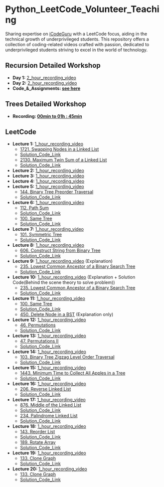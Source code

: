 # Python_LeetCode_Volunteer_Teaching
Sharing expertise on [iCodeGuru](https://icodeguru.weebly.com/) with a LeetCode focus, aiding in the technical growth of underprivileged students. This repository offers a collection of coding-related videos crafted with passion, dedicated to underprivileged students striving to excel in the world of technology.

## Recursion Detailed Workshop
- **Day 1:** [2_hour_recording_video](https://www.facebook.com/iCodeguru/videos/beyond-basics-mastering-advanced-recursion-backtracking-techniques-workshop-2252/921638522962563/)
- **Day 2:** [2_hour_recording_video](https://www.facebook.com/iCodeguru/videos/387935694027781/)
- **Code_&_Assignments: [see here](https://github.com/Ahmadjajja/Recursion-nd-Backtracking)**

## Trees Detailed Workshop
- **Recording: [00min to 01h : 45min](https://youtu.be/SWskPj7KW7k?si=ijrShp2vlsk6AYKm)**

## LeetCode
- **Lecture 1:** [1_hour_recording_video](https://www.facebook.com/iCodeguru/videos/6pm-interview-preparation-week-43-day-2/7343373169016752/)
    * [1721. Swapping Nodes in a Linked List](https://leetcode.com/problems/swapping-nodes-in-a-linked-list/description/)
    * [Solution_Code_Link](https://github.com/Ahmadjajja/JAVA_DSA/tree/main/DailyLeetcoding/528-swapping-nodes-in-a-linked-list)
    * [2130. Maximum Twin Sum of a Linked List](https://leetcode.com/problems/maximum-twin-sum-of-a-linked-list/description/)
    * [Solution_Code_Link](https://github.com/Ahmadjajja/JAVA_DSA/tree/main/DailyLeetcoding/2236-maximum-twin-sum-of-a-linked-list)
- **Lecture 2:** [1_hour_recording_video](https://fb.watch/qC1TxH05LO/)
- **Lecture 3:** [1_hour_recording_video](https://www.facebook.com/iCodeguru/videos/10pm-leetcode-session/371562689101036/)
- **Lecture 4:** [1_hour_recording_video](https://fb.watch/qEvnVBypyD/)
- **Lecture 5:** [1_hour_recording_video](https://www.facebook.com/iCodeguru/videos/3872322873038701/)
    * [144. Binary Tree Preorder Traversal](https://leetcode.com/problems/binary-tree-preorder-traversal)
    * [Solution_Code_Link](https://github.com/Ahmadjajja/JAVA_DSA/tree/main/DailyLeetcoding/144-binary-tree-preorder-traversal)
- **Lecture 6:** [1_hour_recording_video](https://www.facebook.com/iCodeguru/videos/719729983647374/)
    * [112. Path Sum](https://leetcode.com/problems/path-sum/)
    * [Solution_Code_Link](https://github.com/Ahmadjajja/JAVA_DSA/tree/main/DailyLeetcoding/112-path-sum)
    * [100. Same Tree](https://leetcode.com/problems/same-tree/description/)
    * [Solution_Code_Link](https://github.com/Ahmadjajja/JAVA_DSA/tree/main/DailyLeetcoding/100-same-tree)
- **Lecture 7:** [1_hour_recording_video](https://www.facebook.com/iCodeguru/videos/712214374146057/)
    * [101. Symmetric Tree](https://leetcode.com/problems/symmetric-tree/)
    * [Solution_Code_Link](https://github.com/Ahmadjajja/JAVA_DSA/tree/main/DailyLeetcoding/101-symmetric-tree)
- **Lecture 8:** [1_hour_recording_video](https://www.facebook.com/iCodeguru/videos/387700677420170/)
    * [606. Construct String from Binary Tree](https://leetcode.com/problems/construct-string-from-binary-tree/description/)
    * [Solution_Code_Link](https://github.com/Ahmadjajja/JAVA_DSA/tree/main/DailyLeetcoding/606-construct-string-from-binary-tree)
- **Lecture 9:** [1_hour_recording_video](https://www.facebook.com/iCodeguru/videos/370090039262299/) (Explanation)
    * [235. Lowest Common Ancestor of a Binary Search Tree](https://leetcode.com/problems/lowest-common-ancestor-of-a-binary-search-tree/)
    * [Solution_Code_Link](https://github.com/Ahmadjajja/JAVA_DSA/tree/main/DailyLeetcoding/235-lowest-common-ancestor-of-a-binary-search-tree)
- **Lecture 10:** [1_hour_recording_video](https://www.facebook.com/iCodeguru/videos/873499627881025/) (Explanation + Solution Code(Behind the scene theory to solve problem))
    * [235. Lowest Common Ancestor of a Binary Search Tree](https://leetcode.com/problems/lowest-common-ancestor-of-a-binary-search-tree/)
    * [Solution_Code_Link](https://github.com/Ahmadjajja/JAVA_DSA/tree/main/DailyLeetcoding/235-lowest-common-ancestor-of-a-binary-search-tree)
- **Lecture 11:** [1_hour_recording_video](https://www.facebook.com/iCodeguru/videos/6am-leetcode-practice/1153734625984185/) 
    * [100. Same Tree](https://leetcode.com/problems/same-tree/description/)
    * [Solution_Code_Link](https://github.com/Ahmadjajja/JAVA_DSA/tree/main/DailyLeetcoding/100-same-tree)
    * [450. Delete Node in a BST](https://leetcode.com/problems/delete-node-in-a-bst/description/) (Explanation only)
- **Lecture 12:** [1_hour_recording_video](https://www.facebook.com/iCodeguru/videos/6am-leetcode-practice/1363212591060421) 
    * [46. Permutations](https://leetcode.com/problems/permutations/)
    * [Solution_Code_Link](https://github.com/Ahmadjajja/JAVA_DSA/tree/main/DailyLeetcoding/46-permutations)
- **Lecture 13:** [1_hour_recording_video](https://www.facebook.com/iCodeguru/videos/925067445755196/) 
    * [47. Permutations II](https://leetcode.com/problems/permutations-ii/description/)
    * [Solution_Code_Link](https://github.com/Ahmadjajja/JAVA_DSA/tree/main/DailyLeetcoding/47-permutations-ii)     
- **Lecture 14:** [1_hour_recording_video](https://www.facebook.com/iCodeguru/videos/1657024461495930/) 
    * [103. Binary Tree Zigzag Level Order Traversal](https://leetcode.com/problems/binary-tree-zigzag-level-order-traversal/)
    * [Solution_Code_Link](https://github.com/Ahmadjajja/JAVA_DSA/tree/main/DailyLeetcoding/103-binary-tree-zigzag-level-order-traversal)     
- **Lecture 15:** [1_hour_recording_video](https://www.facebook.com/iCodeguru/videos/697979762293815/) 
    * [1443. Minimum Time to Collect All Apples in a Tree](https://leetcode.com/problems/minimum-time-to-collect-all-apples-in-a-tree/)
    * [Solution_Code_Link](https://github.com/Ahmadjajja/JAVA_DSA/tree/main/DailyLeetcoding/1554-minimum-time-to-collect-all-apples-in-a-tree)     
- **Lecture 16:** [1_hour_recording_video](https://www.facebook.com/iCodeguru/videos/975161424173751/) 
    * [206. Reverse Linked List](https://leetcode.com/problems/reverse-linked-list/description/)
    * [Solution_Code_Link](https://github.com/Ahmadjajja/JAVA_DSA/tree/main/DailyLeetcoding/206-reverse-linked-list)     
- **Lecture 17:** [1_hour_recording_video](https://www.facebook.com/iCodeguru/videos/975161424173751/) 
    * [876. Middle of the Linked List](https://leetcode.com/problems/middle-of-the-linked-list/description/)
    * [Solution_Code_Link](https://github.com/Ahmadjajja/JAVA_DSA/tree/main/DailyLeetcoding/908-middle-of-the-linked-list)     
    * [234. Palindrome Linked List](https://leetcode.com/problems/palindrome-linked-list/description/)
    * [Solution_Code_Link](https://github.com/Ahmadjajja/JAVA_DSA/tree/main/DailyLeetcoding/234-palindrome-linked-list)     
- **Lecture 18:** [1_hour_recording_video](https://www.facebook.com/iCodeguru/videos/390910777062984/) 
    * [143. Reorder List](https://leetcode.com/problems/reorder-list/)
    * [Solution_Code_Link](https://github.com/Ahmadjajja/JAVA_DSA/tree/main/DailyLeetcoding/143-reorder-list)     
    * [189. Rotate Array](https://github.com/Ahmadjajja/JAVA_DSA/tree/main/DailyLeetcoding/189-rotate-array)
    * [Solution_Code_Link](https://github.com/Ahmadjajja/JAVA_DSA/tree/main/DailyLeetcoding/189-rotate-array)
- **Lecture 19:** [1_hour_recording_video](https://www.facebook.com/watch/live/?ref=watch_permalink&v=1457671095138988) 
    * [133. Clone Graph](https://leetcode.com/problems/clone-graph/description/)
    * [Solution_Code_Link](https://github.com/Ahmadjajja/JAVA_DSA/tree/main/DailyLeetcoding/133-clone-graph)
- **Lecture 20:** [1_hour_recording_video](https://www.facebook.com/iCodeguru/videos/1696246671183375) 
    * [133. Clone Graph](https://leetcode.com/problems/clone-graph/description/)
    * [Solution_Code_Link](https://github.com/Ahmadjajja/JAVA_DSA/tree/main/DailyLeetcoding/133-clone-graph) 




